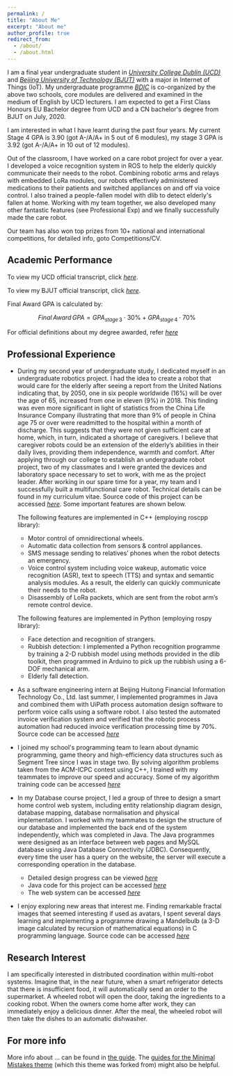 ```yaml
---
permalink: /
title: "About Me"
excerpt: "About me"
author_profile: true
redirect_from: 
  - /about/
  - /about.html
---
```


I am a final year undergraduate student in [_University College Dublin (UCD)_](http://www.ucd.ie/) and [_Beijing University of Technology (BJUT)_](http://www.bjut.edu.cn/) with a major in Internet of Things (IoT). My undergraduate programme [_BDIC_](http://www.ucd.ie/bdic/t4media/Understanding%20your%20BDIC%20Award%20-%20180%20Credits%20%28Updated%29.pdf) is co-organized by the above two schools, core modules are delivered and examined in the medium of English by UCD lecturers. I am expected to get a First Class Honours EU Bachelor degree from UCD and a CN bachelor's degree from BJUT on July, 2020.

I am interested in what I have learnt during the past four years. My current Stage 4 GPA is 3.90 (got A-/A/A+ in 5 out of 6 modules), my stage 3 GPA is 3.92 (got A-/A/A+ in 10 out of 12 modules). 

Out of the classroom, I have worked on a care robot project for over a year. I developed a voice recognition system in ROS to help the elderly quickly communicate their needs to the robot. Combining robotic arms and relays with embedded LoRa modules, our robots effectively administered medications to their patients and switched appliances on and off via voice control. I also trained a people-fallen model with dlib to detect elderly's fallen at home. Working with my team together, we also developed many other fantastic features (see Professional Exp) and we finally successfully made the care robot.

Our team has also won top prizes from 10+ national and international competitions, for detailed info, goto Competitions/CV.


Academic Performance
------
To view my UCD official transcript, click [_here_](https://drive.google.com/file/d/1PsIlx4wQLx8t6wFr7srmqEMgSJVPLs-5/view?usp=sharing).

To view my BJUT official transcript, click [_here_](https://drive.google.com/file/d/14v8PKJt23dFfThMs9PFzynfaS9bq0E3W/view?usp=sharing).

Final Award GPA is calculated by:

$$Final\,Award\,GPA=GPA_{stage\,3}\cdot 30\% + GPA_{stage\,4}\cdot 70\%$$

For official definitions about my degree awarded, refer [_here_](http://www.ucd.ie/bdic/t4media/Understanding%20your%20BDIC%20Award%20-%20180%20Credits%20%28Updated%29.pdf)

Professional Experience
------
+ During my second year of undergraduate study, I dedicated myself in an undergraduate robotics project. I had the idea to create a robot that would care for the elderly after seeing a report from the United Nations indicating that, by 2050, one in six people worldwide (16%) will be over the age of 65, increased from one in eleven (9%) in 2018. This finding was even more significant in light of statistics from the China Life Insurance Company illustrating that more than 9% of people in China age 75 or over were readmitted to the hospital within a month of discharge. This suggests that they were not given sufficient care at home, which, in turn, indicated a shortage of caregivers. I believe that caregiver robots could be an extension of the elderly’s abilities in their daily lives, providing them independence, warmth and comfort. After applying through our college to establish an undergraduate robot project, two of my classmates and I were granted the devices and laboratory space necessary to set to work, with me as the project leader. After working in our spare time for a year, my team and I successfully built a multifunctional care robot. Technical details can be found in my curriculum vitae. Source code of this project can be accessed [_here_](https://github.com/wzh1998/Care_Robot). Some important features are shown below. 

  The following features are implemented in C++ (employing roscpp library):
  - Motor control of omnidirectional wheels.
  * Automatic data collection from sensors & control appliances.
  * SMS message sending to relatives’ phones when the robot detects an emergency.
  * Voice control system including voice wakeup, automatic voice recognition (ASR), text to speech (TTS) and syntax and semantic analysis modules. As a result, the elderly can quickly communicate their needs to the robot.
  * Disassembly of LoRa packets, which are sent from the robot arm’s remote control device.

  The following features are implemented in Python (employing rospy library):
  - Face detection and recognition of strangers.
  * Rubbish detection: I implemented a Python recognition programme by training a 2-D rubbish model using methods provided in the dlib toolkit, then programmed in Arduino to pick up the rubbish using a 6-DOF mechanical arm.
  * Elderly fall detection.

+ As a software engineering intern at Beijing Huitong Financial Information Technology Co., Ltd. last summer, I implemented programmes in Java and combined them with UiPath process automation design software to perform voice calls using a software robot. I also tested the automated invoice verification system and verified that the robotic process automation had reduced invoice verification processing time by 70%.
Source code can be accessed [_here_](https://github.com/wzh1998/STATE_GRID_Voice_Recognization)

+ I joined my school's programming team to learn about dynamic programming, game theory and high-efficiency data structures such as Segment Tree since I was in stage two. By solving algorithm problems taken from the ACM-ICPC contest using C++, I trained with my teammates to improve our speed and accuracy.
Some of my algorithm training code can be accessed [_here_](https://github.com/wzh1998/ACM/tree/master/ACM)

+ In my Database course project, I led a group of three to design a smart home control web system, including entity relationship diagram design, database mapping, database normalisation and physical implementation. I worked with my teammates to design the structure of our database and implemented the back end of the system independently, which was completed in Java. The Java programmes were designed as an interface between web pages and MySQL database using Java Database Connectivity (JDBC). Consequently, every time the user has a query on the website, the server will execute a corresponding operation in the database.
  - Detailed design progress can be viewed [_here_](https://github.com/wzh1998/DBLab/blob/master/Smart%20Home%20System.pdf)
  * Java code for this project can be accessed [_here_](https://github.com/wzh1998/DBLab/tree/master/src/ie/ucd/comp2004J)
  * The web system can be accessed [_here_](http://39.108.231.244:8080/DBLab/index.jsp)

+ I enjoy exploring new areas that interest me. Finding remarkable fractal images that seemed interesting if used as avatars, I spent several days learning and implementing a programme drawing a Mandelbulb (a 3-D image calculated by recursion of mathematical equations) in C programming language.
Source code can be accessed [_here_](https://github.com/wzh1998/FractalWorld)


Research Interest
------
I am specifically interested in distributed coordination within multi-robot systems. Imagine that, in the near future, when a smart refrigerator detects that there is insufficient food, it will automatically send an order to the supermarket. A wheeled robot will open the door, taking the ingredients to a cooking robot. When the owners come home after work, they can immediately enjoy a delicious dinner. After the meal, the wheeled robot will then take the dishes to an automatic dishwasher. 


For more info
------
More info about ... can be found in [the guide](https://academicpages.github.io/markdown/). The [guides for the Minimal Mistakes theme](https://mmistakes.github.io/minimal-mistakes/docs/configuration/) (which this theme was forked from) might also be helpful.
